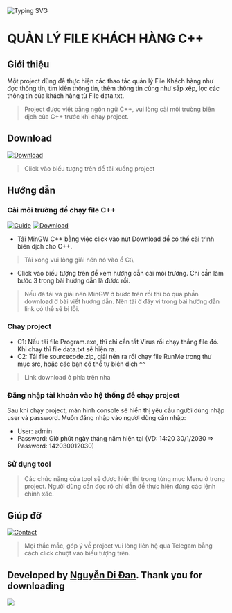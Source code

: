 <p
     <a href="https://t.me/MHZidane"><img src="https://readme-typing-svg.herokuapp.com?font=Fira+Code&pause=1000&color=8E1A&width=500&lines=THE+PROJECT+IS+CREATED+BY+NGUYỄN+DI+ĐAN" alt="Typing SVG" />
     </a>
 </p>

# **QUẢN LÝ FILE KHÁCH HÀNG C++**
## **Giới thiệu**
Một project dùng để thực hiện các thao tác quản lý File Khách hàng như đọc thông tin, tìm kiến thông tin, thêm thông tin cũng như sắp xếp, lọc các thông tin của khách hàng từ File data.txt.
> Project được viết bằng ngôn ngữ C++, vui lòng cài môi trường biên dịch của C++ trước khi chạy project.
## **Download**
[![Download](https://img.shields.io/badge/Download-Here-yellow)](https://github.com/dannguyenmessi1705/AssignmentComputerProgramming/releases)
> Click vào biểu tượng trên để tải xuống project
## **Hướng dẫn**
### Cài môi trường để chạy file C++
[![Guide](https://img.shields.io/badge/Guide-C%2B%2B-green)](https://codelearn.io/sharing/cai-vscode-lap-trinh-cpp-de-nhat) [![Download](https://img.shields.io/badge/Download-MinGW-yellow)](https://mega.nz/file/Yst3xBLa#NlHoXHnCvibkYj0mjD1uoHMkmCQ97KSdEWYAXswjOyA) 
- Tải MinGW C++ bằng việc click vào nút Download để có thể cài trình biên dịch cho C++.
> Tải xong vui lòng giải nén nó vào ổ C:\
- Click vào biểu tượng trên để xem hướng dẫn cài môi trường. Chỉ cần làm bước 3 trong bài hướng dẫn là được rồi.
> Nếu đã tải và giải nén MinGW ở bước trên rồi thì bỏ qua phần download ở bài viết hướng dẫn. Nên tải ở đây vì trong bài hướng dẫn link có thể sẽ bị lỗi.
### Chạy project
- C1: Nếu tải file Program.exe, thì chỉ cần tắt Virus rồi chạy thẳng file đó. Khi chạy thì file data.txt sẽ hiện ra.
- C2: Tải file sourcecode.zip, giải nén ra rồi chạy file RunMe trong thư mục src, hoặc các bạn có thể tự biên dịch ^^
> Link download ở phía trên nha
### Đăng nhập tài khoản vào hệ thống để chạy project
Sau khi chạy project, màn hình console sẽ hiển thị yêu cầu người dùng nhập user và password. Muốn đăng nhập vào người dùng cần nhập:
- User: admin
- Password: Giờ phút ngày tháng năm hiện tại (VD: 14:20 30/1/2030 => Password: 142030012030)
### Sử dụng tool
> Các chức năng của tool sẽ được hiển thị trong từng mục Menu ở trong project. Người dùng cần đọc rõ chỉ dẫn để thực hiện đúng các lệnh chính xác. 
## **Giúp đỡ**
[![Contact](https://img.shields.io/badge/Contact-Telegram-blue)](https://t.me/MHZidane)
> Mọi thắc mắc, góp ý về project vui lòng liên hệ qua Telegam bằng cách click chuột vào biểu tượng trên.
## **Developed by [Nguyễn Di Đan](https://dannguyenmessi1705.github.io/lovefootball/). Thank you for downloading**
![](https://thaitrien.com/wp-content/uploads/2021/06/QATAR-2022-WORLCUP-LOGO.jpg)

